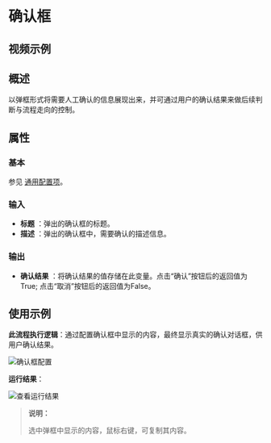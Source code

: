 # 确认框

## 视频示例

## 概述

以弹框形式将需要人工确认的信息展现出来，并可通过用户的确认结果来做后续判断与流程走向的控制。

## 属性

### 基本

参见 [通用配置项](../Appendix/CommonConfigurationItems.md)。

### 输入

- **标题** ：弹出的确认框的标题。
- **描述** ：弹出的确认框中，需要确认的描述信息。

### 输出

- **确认结果** ：将确认结果的值存储在此变量。点击“确认”按钮后的返回值为True; 点击“取消”按钮后的返回值为False。
  
## 使用示例

**此流程执行逻辑**：通过配置确认框中显示的内容，最终显示真实的确认对话框，供用户确认结果。

![确认框配置](https://docimages.blob.core.chinacloudapi.cn/images/Activities/comfirmsetting20201221.png)  

**运行结果**：

![查看运行结果](https://docimages.blob.core.chinacloudapi.cn/images/Activities/showresult20201221.png)

>**说明：**
>
>选中弹框中显示的内容，鼠标右键，可复制其内容。
